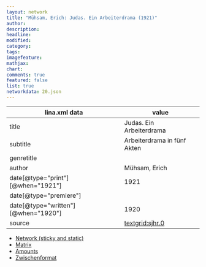 ```yaml
---
layout: network
title: "Mühsam, Erich: Judas. Ein Arbeiterdrama (1921)"
author:
description:
headline:
modified:
category:
tags:
imagefeature: 
mathjax: 
chart: 
comments: true
featured: false
list: true
networkdata: 20.json
---
```

lina.xml data  | value
------------- | -------------
title|Judas. Ein Arbeiterdrama
subtitle|Arbeiterdrama in fünf Akten
genretitle|
author|Mühsam, Erich
date[@type="print"][@when="1921"]|1921
date[@type="premiere"]|
date[@type="written"][@when="1920"]|1920
source|[textgrid:sjhr.0](https://textgridlab.org/1.0/tgcrud-public/rest/textgrid:sjhr.0/data)



* [Network (sticky and static)](/network20)
* [Matrix](/matrix20)
* [Amounts](/amount20)
* [Zwischenformat](/lina20 )
